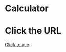 # Calculator

<h1>Click the URL</h1>

<a href="https://amoghga57.github.io/Calculator/">Click to use</a>
